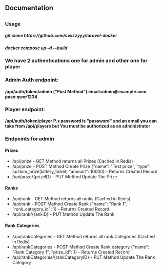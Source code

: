 <h2>Documentation<h2></h2>
<h3>Usage</h3>
<h5>git clone https://github.com/swizzyyy/laravel-docker</h5>
<h5>docker compose up -d --build</h5>

<h3>We have 2 authentications one for admin and other one for player</h3>

<h3>Admin Auth endpoint:</h3>
<h4>/api/auth/token/admin ("Post Method") email:admin@example.com pass:qwer1234</h4>
<h3>Player endpoint:</h3>
<h4>/api/auth/token/player P.s password is "password" and an email you can take from /api/players but You must be authorized as an administrator</h4>

<h3>Endpoints for admin</h3>
<h4>Prizes</h4>
    <ul>
<li>/api/prize - GET Method returns all Prizes (Cached in Redis)</li>
<li>/api/prize - POST Method Create Prize {"name": "Test prize", "type": custom_prize|lottery_ticket, "amount": 10000} - Returns Created Record</li>
<li>/api/prize/{prizeID} - PUT Method Update The Prize</li>
  </ul>
<h4>Ranks</h4>
    <ul>
<li>/api/rank - GET Method returns all ranks (Cached in Redis)</li>
<li>/api/rank - POST Method Create Rank {"name": "Rank 1", "rank_category_id": 1} - Returns Created Record</li>
<li>/api/rank/{rankID} - PUT Method Update The Rank</li>
    </ul>
<h4>Rank Categories</h4>
<ul>
    <li>/api/rankCategories - GET Method returns all rank Categories (Cached in Redis)</li>
    <li>/api/rankCategories - POST Method Create Rank category {"name": "Rank Category 1", "prize_id": 1} - Returns Created Record</li>
    <li>/api/rankCategories/{rankCategoryID} - PUT Method Update The Rank Category</li>
</ul>
